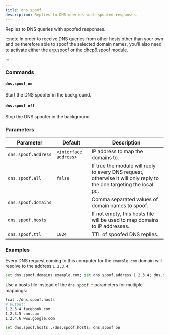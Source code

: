 ```yaml
---
title: dns.spoof
description: Replies to DNS queries with spoofed responses.
---
```


Replies to DNS queries with spoofed responses.

:::note
In order to receive DNS queries from other hosts other than your own and be therefore able to spoof the selected domain names, you'll also need to activate either the [arp.spoof](/modules/ethernet/spoofers/arpspoof/) or the [dhcp6.spoof](/modules/ethernet/spoofers/dhcp6spoof/) module.

:::

### Commands

#### `dns.spoof on`

Start the DNS spoofer in the background.

#### `dns.spoof off`

Stop the DNS spoofer in the background.

### Parameters

| Parameter           | Default               | Description                                                                                                         |
| ------------------- | --------------------- | ------------------------------------------------------------------------------------------------------------------- |
| `dns.spoof.address` | `<interface address>` | IP address to map the domains to.                                                                                   |
| `dns.spoof.all`     | `false`               | If true the module will reply to every DNS request, otherwise it will only reply to the one targeting the local pc. |
| `dns.spoof.domains` |                       | Comma separated values of domain names to spoof.                                                                    |
| `dns.spoof.hosts`   |                       | If not empty, this hosts file will be used to map domains to IP addresses.                                          |
| `dns.spoof.ttl`     | `1024`                | TTL of spoofed DNS replies.                                                                                         |

### Examples

Every DNS request coming to this computer for the `example.com` domain will resolve to the address `1.2.3.4`:

```bash
set dns.spoof.domains example.com; set dns.spoof.address 1.2.3.4; dns.spoof on
```

Use a hosts file instead of the `dns.spoof.*` parameters for multiple mappings:

```bash
!cat ./dns.spoof.hosts
# Output:
1.2.3.4 facebook.com
1.2.3.5 cnn.com
1.2.4.6 www.google.com

set dns.spoof.hosts ./dns.spoof.hosts; dns.spoof on
```
